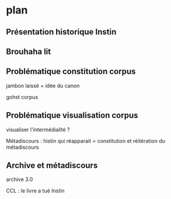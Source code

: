 # plan

## Présentation historique Instin

## Brouhaha lit

## Problématique constitution corpus
jambon laissé = idée du canon

gohst corpus

## Problématique visualisation corpus
visualiser l'intermédialité ?

Métadiscours : histin qui réapparait = constitution et réitération du métadiscours

## Archive et métadiscours
archive 3.0

CCL : le livre a tué Instin
